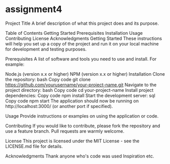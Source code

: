 # assignment4
Project Title
A brief description of what this project does and its purpose.

Table of Contents
Getting Started
Prerequisites
Installation
Usage
Contributing
License
Acknowledgments
Getting Started
These instructions will help you set up a copy of the project and run it on your local machine for development and testing purposes.

Prerequisites
A list of software and tools you need to use and install. For example:

Node.js (version x.x or higher)
NPM (version x.x or higher)
Installation
Clone the repository:
bash
Copy code
git clone https://github.com/yourusername/your-project-name.git
Navigate to the project directory:
bash
Copy code
cd your-project-name
Install project dependencies:
Copy code
npm install
Start the development server:
sql
Copy code
npm start
The application should now be running on http://localhost:3000/ (or another port if specified).

Usage
Provide instructions or examples on using the application or code.

Contributing
If you would like to contribute, please fork the repository and use a feature branch. Pull requests are warmly welcome.

License
This project is licensed under the MIT License - see the LICENSE.md file for details.

Acknowledgments
Thank anyone who's code was used
Inspiration
etc.
